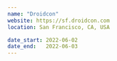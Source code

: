```yaml
---
name: "Droidcon"
website: https://sf.droidcon.com
location: San Francisco, CA, USA

date_start: 2022-06-02
date_end:   2022-06-03
---
```

